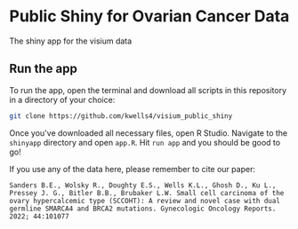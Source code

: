# Public Shiny for Ovarian Cancer Data
The shiny app for the visium data

## Run the app
To run the app, open the terminal and download all scripts in this repository in a directory of your choice:

```bash
git clone https://github.com/kwells4/visium_public_shiny
```

Once you've downloaded all necessary files, open R Studio. Navigate to the `shinyapp` directory and open `app.R`. Hit `run app` and you should be good to go!


If you use any of the data here, please remember to cite our paper:
```
Sanders B.E., Wolsky R., Doughty E.S., Wells K.L., Ghosh D., Ku L., Pressey J. G., Bitler B.B., Brubaker L.W. Small cell carcinoma of the ovary hypercalcemic type (SCCOHT): A review and novel case with dual germline SMARCA4 and BRCA2 mutations. Gynecologic Oncology Reports. 2022; 44:101077
```
